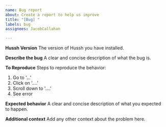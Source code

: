 ```yaml
---
name: Bug report
about: Create a report to help us improve
title: "[Bug] "
labels: bug
assignees: JacobCallahan

---
```


**Hussh Version**
The version of Hussh you have installed.

**Describe the bug**
A clear and concise description of what the bug is.

**To Reproduce**
Steps to reproduce the behavior:
1. Go to '...'
2. Click on '....'
3. Scroll down to '....'
4. See error

**Expected behavior**
A clear and concise description of what you expected to happen.

**Additional context**
Add any other context about the problem here.
